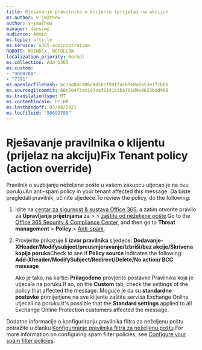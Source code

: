 ```yaml
---
title: Rješavanje pravilnika o klijentu (prijelaz na akciju)
ms.author: v-jmathew
author: v-jmathew
manager: dansimp
audience: Admin
ms.topic: article
ms.service: o365-administration
ROBOTS: NOINDEX, NOFOLLOW
localization_priority: Normal
ms.collection: Adm_O365
ms.custom:
- "9000760"
- "7391"
ms.openlocfilehash: bc7ad8acd86c9d5b2f99ffdc6fe8a8b53e1fcb8b
ms.sourcegitcommit: 60c504f3ac187eaf1141b3ba701d9e0633bdd968
ms.translationtype: MT
ms.contentlocale: hr-HR
ms.lasthandoff: 03/08/2021
ms.locfileid: "50692799"
---
```

# <a name="fix-tenant-policy-action-override"></a><span data-ttu-id="9f485-102">Rješavanje pravilnika o klijentu (prijelaz na akciju)</span><span class="sxs-lookup"><span data-stu-id="9f485-102">Fix Tenant policy (action override)</span></span>

<span data-ttu-id="9f485-103">Pravilnik o suzbijanju neželjene pošte u vašem zakupcu utjecao je na ovu poruku.</span><span class="sxs-lookup"><span data-stu-id="9f485-103">An anti-spam policy in your tenant affected this message.</span></span> <span data-ttu-id="9f485-104">Da biste pregledali pravilnik, učinite sljedeće:</span><span class="sxs-lookup"><span data-stu-id="9f485-104">To review the policy, do the following:</span></span>

1. <span data-ttu-id="9f485-105">Idite na [centar za sigurnost & sustava Office 365](https://go.microsoft.com/fwlink/p/?linkid=2077143), a zatim otvorite pravilo za **Upravljanje prijetnjama** za  >    >  [zaštitu od neželjene pošte](https://go.microsoft.com/fwlink/?linkid=2101518).</span><span class="sxs-lookup"><span data-stu-id="9f485-105">Go to the [Office 365 Security & Compliance Center](https://go.microsoft.com/fwlink/p/?linkid=2077143), and then go to **Threat management** > **Policy** > [Anti-spam](https://go.microsoft.com/fwlink/?linkid=2101518).</span></span>
2. <span data-ttu-id="9f485-106">Provjerite prikazuje li **izvor pravilnika** sljedeće:  **Dodavanje-XHeader/Modifysubject/preusmjeravanje/Izbriši/bez akcije/Skrivena kopija poruka**</span><span class="sxs-lookup"><span data-stu-id="9f485-106">Check to see if **Policy source** indicates the following:  **Add-Xheader/ModifySubject/Redirect/Delete/No action/ BCC message**</span></span>

    <span data-ttu-id="9f485-107">Ako je tako, na kartici **Prilagođeno** provjerite postavke Pravilnika koja je utjecala na poruku.</span><span class="sxs-lookup"><span data-stu-id="9f485-107">If so, on the **Custom** tab, check the settings of the policy that affected the message.</span></span> <span data-ttu-id="9f485-108">Moguće je da su **standardne postavke** primijenjene na sve klijente zaštite servisa Exchange Online utjecali na poruku.</span><span class="sxs-lookup"><span data-stu-id="9f485-108">It's possible that the **Standard settings** applied to all Exchange Online Protection customers affected the message.</span></span>

<span data-ttu-id="9f485-109">Dodatne informacije o konfiguriranju pravilnika filtra za neželjenu poštu potražite u članku [Konfiguriranje pravilnika filtra za neželjenu poštu](https://go.microsoft.com/fwlink/?linkid=2101431).</span><span class="sxs-lookup"><span data-stu-id="9f485-109">For more information on configuring spam filter policies, see [Configure your spam filter policies](https://go.microsoft.com/fwlink/?linkid=2101431).</span></span>
